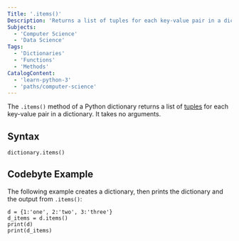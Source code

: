 ```yaml
---
Title: '.items()'
Description: 'Returns a list of tuples for each key-value pair in a dictionary.'
Subjects:
  - 'Computer Science'
  - 'Data Science'
Tags:
  - 'Dictionaries'
  - 'Functions'
  - 'Methods'
CatalogContent:
  - 'learn-python-3'
  - 'paths/computer-science'
---
```


The `.items()` method of a Python dictionary returns a list of [tuples](https://www.codecademy.com/resources/docs/python/tuples) for each key-value pair in a dictionary. It takes no arguments.

## Syntax

```pseudo
dictionary.items()
```

## Codebyte Example

The following example creates a dictionary, then prints the dictionary and the output from `.items()`:

```codebyte/python
d = {1:'one', 2:'two', 3:'three'}
d_items = d.items()
print(d)
print(d_items)
```
